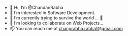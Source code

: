 - 👋 Hi, I’m @ChandanRabha  
- 👀 I’m interested in Software Development.
- 🌱 I’m currently trying to survive the world ... 🤖
- 💞️ I’m looking to collaborate on Web Projects...
- 📫 You can reach me at changrabha.rabha1@gmail.com

<!---
ChandanRabha/ChandanRabha is a ✨ special ✨ repository because its `README.md` (this file) appears on your GitHub profile.
You can click the Preview link to take a look at your changes.
--->
